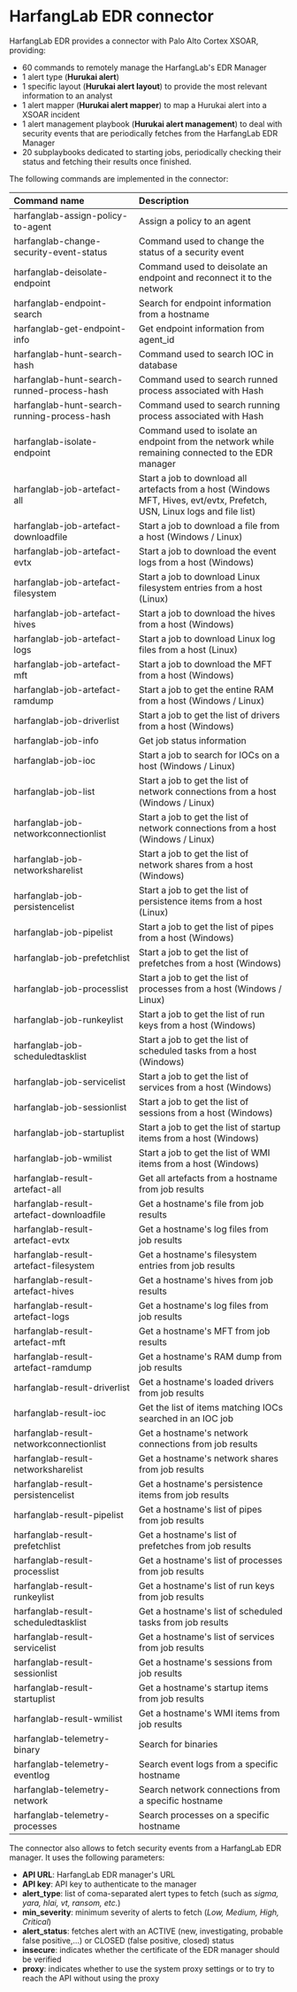 # HarfangLab EDR connector

HarfangLab EDR provides a connector with Palo Alto Cortex XSOAR, providing: 
  * 60 commands to remotely manage the HarfangLab's EDR Manager
  * 1 alert type (**Hurukai alert**)
  * 1 specific layout (**Hurukai alert layout**) to provide the most relevant information to an analyst
  * 1 alert mapper (**Hurukai alert mapper**) to map a Hurukai alert into a XSOAR incident 
  * 1 alert management playbook (**Hurukai alert management**) to deal with security events that are periodically fetches from the HarfangLab EDR Manager
  * 20 subplaybooks dedicated to starting jobs, periodically checking their status and fetching their results once finished.

The following commands are implemented in the connector:

| Command name					| Description										|
|:----------------------------------------------|:--------------------------------------------------------------------------------------|
|harfanglab-assign-policy-to-agent|Assign a policy to an agent|
|harfanglab-change-security-event-status|Command used to change the status of a security event|
|harfanglab-deisolate-endpoint|Command used to deisolate an endpoint and reconnect it to the network|
|harfanglab-endpoint-search|Search for endpoint information from a hostname|
|harfanglab-get-endpoint-info|Get endpoint information from agent\_id|
|harfanglab-hunt-search-hash|Command used to search IOC in database|
|harfanglab-hunt-search-runned-process-hash|Command used to search runned process associated with Hash|
|harfanglab-hunt-search-running-process-hash|Command used to search running process associated with Hash|
|harfanglab-isolate-endpoint|Command used to isolate an endpoint from the network while remaining connected to the EDR manager|
|harfanglab-job-artefact-all|Start a job to download all artefacts from a host (Windows MFT, Hives, evt/evtx, Prefetch, USN, Linux logs and file list)|
|harfanglab-job-artefact-downloadfile|Start a job to download a file from a host (Windows / Linux)|
|harfanglab-job-artefact-evtx|Start a job to download the event logs from a host (Windows)|
|harfanglab-job-artefact-filesystem|Start a job to download Linux filesystem entries from a host (Linux)|
|harfanglab-job-artefact-hives|Start a job to download the hives from a host (Windows)|
|harfanglab-job-artefact-logs|Start a job to download Linux log files from a host (Linux)|
|harfanglab-job-artefact-mft|Start a job to download the MFT from a host (Windows)|
|harfanglab-job-artefact-ramdump|Start a job to get the entine RAM from a host (Windows / Linux)|
|harfanglab-job-driverlist|Start a job to get the list of drivers from a host (Windows)|
|harfanglab-job-info|Get job status information|
|harfanglab-job-ioc|Start a job to search for IOCs on a host (Windows / Linux)|
|harfanglab-job-list|Start a job to get the list of network connections from a host (Windows / Linux)|
|harfanglab-job-networkconnectionlist|Start a job to get the list of network connections from a host (Windows / Linux)|
|harfanglab-job-networksharelist|Start a job to get the list of network shares from a host (Windows)|
|harfanglab-job-persistencelist|Start a job to get the list of persistence items from a host (Linux)|
|harfanglab-job-pipelist|Start a job to get the list of pipes from a host (Windows)|
|harfanglab-job-prefetchlist|Start a job to get the list of prefetches from a host (Windows)|
|harfanglab-job-processlist|Start a job to get the list of processes from a host (Windows / Linux)|
|harfanglab-job-runkeylist|Start a job to get the list of run keys from a host (Windows)|
|harfanglab-job-scheduledtasklist|Start a job to get the list of scheduled tasks from a host (Windows)|
|harfanglab-job-servicelist|Start a job to get the list of services from a host (Windows)|
|harfanglab-job-sessionlist|Start a job to get the list of sessions from a host (Windows)|
|harfanglab-job-startuplist|Start a job to get the list of startup items from a host (Windows)|
|harfanglab-job-wmilist|Start a job to get the list of WMI items from a host (Windows)|
|harfanglab-result-artefact-all|Get all artefacts from a hostname from job results|
|harfanglab-result-artefact-downloadfile|Get a hostname's file from job results|
|harfanglab-result-artefact-evtx|Get a hostname's log files from job results|
|harfanglab-result-artefact-filesystem|Get a hostname's filesystem entries from job results|
|harfanglab-result-artefact-hives|Get a hostname's hives from job results|
|harfanglab-result-artefact-logs|Get a hostname's log files from job results|
|harfanglab-result-artefact-mft|Get a hostname's MFT from job results|
|harfanglab-result-artefact-ramdump|Get a hostname's RAM dump from job results|
|harfanglab-result-driverlist|Get a hostname's loaded drivers from job results|
|harfanglab-result-ioc|Get the list of items matching IOCs searched in an IOC job|
|harfanglab-result-networkconnectionlist|Get a hostname's network connections from job results|
|harfanglab-result-networksharelist|Get a hostname's network shares from job results|
|harfanglab-result-persistencelist|Get a hostname's persistence items from job results|
|harfanglab-result-pipelist|Get a hostname's list of pipes from job results|
|harfanglab-result-prefetchlist|Get a hostname's list of prefetches from job results|
|harfanglab-result-processlist|Get a hostname's list of processes from job results|
|harfanglab-result-runkeylist|Get a hostname's list of run keys from job results|
|harfanglab-result-scheduledtasklist|Get a hostname's list of scheduled tasks from job results|
|harfanglab-result-servicelist|Get a hostname's list of services from job results|
|harfanglab-result-sessionlist|Get a hostname's sessions from job results|
|harfanglab-result-startuplist|Get a hostname's startup items from job results|
|harfanglab-result-wmilist|Get a hostname's WMI items from job results|
|harfanglab-telemetry-binary|Search for binaries|
|harfanglab-telemetry-eventlog|Search event logs from a specific hostname|
|harfanglab-telemetry-network|Search network connections from a specific hostname|
|harfanglab-telemetry-processes|Search processes on a specific hostname|

The connector also allows to fetch security events from a HarfangLab EDR manager. It uses the following parameters:

  * **API URL**: HarfangLab EDR manager's URL
  * **API key**: API key to authenticate to the manager
  * **alert_type**: list of coma-separated alert types to fetch (such as _sigma, yara, hlai, vt, ransom, etc._)
  * **min_severity**: minimum severity of alerts to fetch (_Low, Medium, High, Critical_)
  * **alert_status**: fetches alert with an ACTIVE (new, investigating, probable false positive,...) or CLOSED (false positive, closed) status
  * **insecure**: indicates whether the certificate of the EDR manager should be verified
  * **proxy**: indicates whether to use the system proxy settings or to try to reach the API without using the proxy



